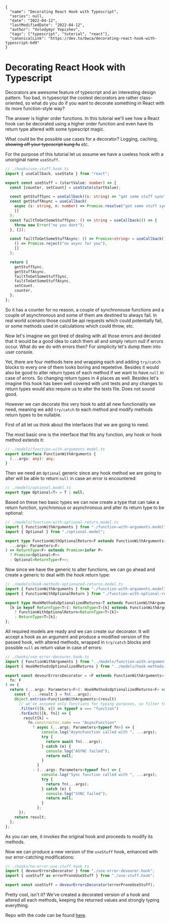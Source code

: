 ```ic-metadata
{
  "name": "Decorating React Hook with Typescript",
  "series": null,
  "date": "2022-04-12",
  "lastModifiedDate": "2022-04-12",
  "author": "Volodymyr Yepishev",
  "tags": ["typescript", "tutorial", "react"],
  "canonicalLink": "https://dev.to/bwca/decorating-react-hook-with-typescript-bd9"
}
```

# Decorating React Hook with Typescript

Decorators are awesome feature of typescript and an interesting design pattern. Too bad, in typescript the coolest decorators are rather class-oriented, so what do you do if you want to decorate something in React with its more function-style way?

The answer is higher order functions. In this tutorial we'll see how a React hook can be decorated using a higher order function and even have its return type altered with some typescript magic.

What could be the possible use cases for a decorator? Logging, caching, ~~showing off your typescript kung fu~~ etc.

For the purpose of this tutorial let us assume we have a useless hook with a unoriginal name `useStuff`.

```typescript
// ./hooks/use-stuff.hook.ts
import { useCallback, useState } from "react";

export const useStuff = (startValue: number) => {
  const [counter, setCount] = useState(startValue);

  const getStuffSync = useCallback((s: string) => "got some stuff sync", []);
  const getStuffAsync = useCallback(
    async (s: string, n: number) => Promise.resolve("got some stuff sync"),
    []
  );
  const failtToGetSomeStuffSync: () => string = useCallback(() => {
    throw new Error("no you dont");
  }, []);

  const failtToGetSomeStuffAsync: () => Promise<string> = useCallback(
    () => Promise.reject("no async for you"),
    []
  );

  return {
    getStuffSync,
    getStuffAsync,
    failtToGetSomeStuffSync,
    failtToGetSomeStuffAsync,
    setCount,
    counter,
  };
};
```

So it has a counter for no reason, a couple of synchronouse functions and a couple of asynchronous and some of them are destined to always fail. In real world scenario those could be api requests which could potentially fail, or some methods used in calculations which could throw, etc.

Now let's imagine we got tired of dealing with all those errors and decided that it would be a good idea to catch them all and simply return null if errors occur. What do we do with errors then? For simplicity let's dump them into user console.

Yet, there are four methods here and wrapping each and adding `try/catch` blocks to every one of them looks boring and repetetive. Besides it would also be good to alter return types of each method if we want to have `null` in case of errors. So changing return types in 4 places as well. Besides let's imagine this hook has been well covered with unit tests and any changes to return types would also require us to alter the tests file. Does not sound good.

However we can decorate this very hook to add all new functionality we need, meaning we add `try/catch` to each method and modify methods return types to be nullable.

First of all let us think about the interfaces that we are going to need.

The most basic one is the interface that fits any function, any hook or hook method extends it:
```typescript
// ./models/function-with-arguments.model.ts
export interface FunctionWithArguments {
  (...args: any): any;
}
```

Then we need an `Optional` generic since any hook method we are going to alter will be able to return `null` in case an error is encountered:

```typescript
// ./models/optional.model.ts
export type Optional<T> = T | null;
```

Based on these two basic types we can now create a type that can take a return function, synchronous or asynchronous and alter its return type to be optional:

```typescript
// ./models/function-with-optional-return.model.ts
import { FunctionWithArguments } from "./function-with-arguments.model";
import { Optional } from "./optional.model";

export type FunctionWithOptionalReturn<F extends FunctionWithArguments> = (
  ...args: Parameters<F>
) => ReturnType<F> extends Promise<infer P>
  ? Promise<Optional<P>>
  : Optional<ReturnType<F>>;
```

Now since we have the generic to alter functions, we can go ahead and create a generic to deal with the hook return type:

```typescript
// ./models/hook-methods-optionazed-returns.model.ts
import { FunctionWithArguments } from "./function-with-arguments.model";
import { FunctionWithOptionalReturn } from "./function-with-optional-return.model";

export type HookMethodsOptionalizedReturns<T extends FunctionWithArguments> = {
  [k in keyof ReturnType<T>]: ReturnType<T>[k] extends FunctionWithArguments
    ? FunctionWithOptionalReturn<ReturnType<T>[k]>
    : ReturnType<T>[k];
};
```

All required models are ready and we can create our decorator. It will accept a hook as an argument and produce a modified version of the passed hook, with altered methods, wrapped in `try/catch` blocks and possible `null` as return value in case of errors:

```typescript
// ./hooks/use-error-devourer.hook.ts
import { FunctionWithArguments } from "../models/function-with-arguments.model";
import { HookMethodsOptionalizedReturns } from "../models/hook-methods-optionazed-returns.model";

export const devourErrorsDecorator = <F extends FunctionWithArguments>(
  fn: F
) => {
  return (...args: Parameters<F>): HookMethodsOptionalizedReturns<F> => {
    const { ...result } = fn(...args);
    Object.entries<FunctionWithArguments>(result)
      // we've assumed only functions for typing purposes, so filter to safeguard
      .filter(([k, v]) => typeof v === "function")
      .forEach(([k, fn]) => {
        result[k] =
          fn.constructor.name === "AsyncFunction"
            ? async (...args: Parameters<typeof fn>) => {
                console.log("AsyncFunction called with ", ...args);
                try {
                  return await fn(...args);
                } catch (e) {
                  console.log("ASYNC failed");
                  return null;
                }
              }
            : (...args: Parameters<typeof fn>) => {
                console.log("Sync function called with ", ...args);
                try {
                  return fn(...args);
                } catch (e) {
                  console.log("SYNC failed");
                  return null;
                }
              };
      });
    return result;
  };
};
```

As you can see, it invokes the original hook and proceeds to modify its methods.

Now we can produce a new version of the `useStuff` hook, enhanced with our error-catching modifications:

```typescript
// ./hooks/no-error-use-stuff.hook.ts
import { devourErrorsDecorator } from "./use-error-devourer.hook";
import { useStuff as errorProneUseStuff } from "./use-stuff.hook";

export const useStuff = devourErrorsDecorator(errorProneUseStuff);
```

Pretty cool, isn't it? We've created a decorated version of a hook and altered all each methods, keeping the returned values and strongly typing everything.

Repo with the code can be found [here](https://github.com/Bwca/react-decorate-hook).